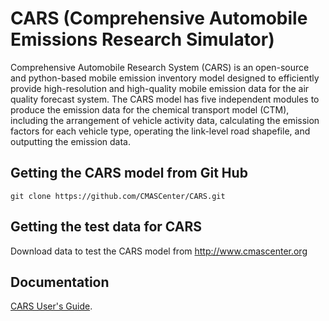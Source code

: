 # CARS (Comprehensive Automobile Emissions Research Simulator)
Comprehensive Automobile Research System (CARS) is an open-source and python-based mobile emission inventory model designed to efficiently provide high-resolution and high-quality mobile emission data for the air quality forecast system. The CARS model has five independent modules to produce the emission data for the chemical transport model (CTM), including the arrangement of vehicle activity data, calculating the emission factors for each vehicle type, operating the link-level road shapefile, and outputting the emission data.

## Getting the CARS model from Git Hub
```
git clone https://github.com/CMASCenter/CARS.git
```
## Getting the test data for CARS
Download data to test the CARS model from http://www.cmascenter.org

## Documentation
[CARS User's Guide](https://github.com/CMASCenter/CARS/tree/master/docs/User_Manual/READ.md).
